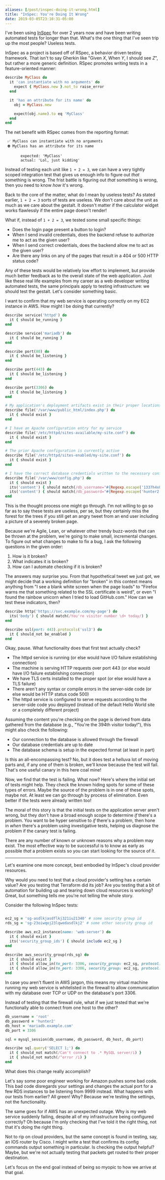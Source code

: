```yaml
---
aliases: [/post/inspec-doing-it-wrong.html]
title: "InSpec: You're Doing It Wrong"
date: 2019-03-05T23:10:31-05:00
---
```


I've been using [InSpec](https://community.chef.io/tools/chef-inspec) for over 2 years now and have been writing automated tests for longer than that. What's the one thing that I've seen trip up the most people? Useless tests.

InSpec as a project is based off of RSpec, a behavior driven testing framework. That isn't to say Gherkin like "Given _X_, When _Y_, I should see _Z_", but rather a more generic definition. RSpec promotes writing tests in a feature-oriented manner:

```ruby
describe MyClass do
  it 'can instantiate with no arguments' do
    expect { MyClass.new }.not_to raise_error
  end

  it 'has an attribute for its name' do
    obj = MyClass.new

    expect(obj.name).to eq 'MyClass'
  end
end
```

The net benefit with RSpec comes from the reporting format:

```
 ✅ MyClass can instantiate with no arguments
 ⛔ MyClass has an attribute for its name

       expected: 'MyClass'
       actual: 'Lol, just kidding'
```

Instead of testing each unit like `1 + 2 = 3`, we can have a very tightly scoped integration test that gives us enough info to figure out _that_ something is wrong. The frist battle is figuring out _that_ something is wrong, then you need to know _how_ it's wrong.

Back to the core of the matter, what do I mean by useless tests? As stated earlier, `1 + 2 = 3` sorts of tests are useless. We don't care about the unit as much as we care about the gestalt. It doesn't matter if the calculator widget works flawlessly if the entire page doesn't render!

What if, instead of `1 + 2 = 3`, we tested some small specific things:

- Does the login page present a button to login?
- When I send invalid credentials, does the backend refuse to authorize me to act as the given user?
- When I send correct credentials, does the backend allow me to act as the given user?
- Are there any links on any of the pages that result in a 404 or 500 HTTP status code?

Any of these tests would be relatively low effort to implement, but provide much better feedback as to the overall state of the web application. Just like these real life examples from my career as a web developer writing automated tests, the same principals apply to testing infrastructure: we should test the gestalt. Let's consider something basic.

I want to confirm that my web service is operating correctly on my EC2 instance in AWS. How might I be doing that currently?

```ruby
describe service('httpd') do
  it { should be_running }
end

describe service('mariadb') do
  it { should be_running }
end

describe port(80) do
  it { should be_listening }
end

describe port(443) do
  it { should be_listening }
end

describe port(3306) do
  it { should be_listening }
end

# My application's deployment artifacts exist in their proper locations
describe file('/var/www/public_html/index.php') do
  it { should exist }
end

# I have an Apache configuration entry for my service
describe file('/etc/httpd/sites-available/my-site.conf') do
  it { should exist }
end

# The prior Apache configuration is currently active
describe file('/etc/httpd/sites-enabled/my-site.conf') do
  it { should exist }
end

# I have the correct database credentials written to the necessary configuration files
describe file('/var/www/config.php') do
  it { should exist }
  its('content') { should match(/db_username="#{Regexp.escape('1337h4x0r')}"$/) }
  its('content') { should match(/db_password="#{Regexp.escape('hunter2')}"$/) }
end
```

This is the thought process one might go through. I'm not willing to go so far as to say these tests are useless, per se, but they certainly miss the forest for the trees if you still get an angry tweet from an end user including a picture of a severely broken page.

Because we're Agile, Lean, or whatever other trendy buzz-words that can be thrown at the problem, we're going to make small, incremental changes. To figure out what changes to make to fix a bug, I ask the following questions in the given order:

1. How is it broken?
2. What indicates it is broken?
3. How can I automate checking if it is broken?

The answers may surprise you. From that hypothetical tweet we just got, we might decide that a working definition for "broken" in this context means anything from "I see a blank white screen when the page loads" to "Firefox warns me that something related to the SSL certificate is weird", or even "I found the rainbow unicorn when I tried to load GitHub.com." How can we test these indicators, then?

```ruby
describe http('https://svc.example.com/my-page') do
  its('body') { should match(/You're visitor number \d+ today/) }
end

describe ssl(port: 443).protocols('ssl3') do
  it { should_not be_enabled }
end
```

Okay, pause. What functionality does that first test actually check?

- The httpd service is running (or else would have I/O failure establishing connection)
- The machine is serving HTTP requests over port 443 (or else would have I/O failure establishing connection)
- We have TLS certs installed to the proper spot (or else would have a TLS failure)
- There aren't any syntax or compile errors in the server-side code (or else would be HTTP status code 500)
- The httpd service is configured to serve requests according to the server-side code you deployed (instead of the default Hello World site or a completely different project)

Assuming the content you're checking on the page is derived from data gathered from the database (e.g., "You're the 394th visitor today!"), this might also check the following:

- Our connection to the database is allowed through the firewall
- Our database credentials are up to date
- The database schema is setup in the expected format (at least in part)

Is this an all-encompassing test? No, but it does test a helluva lot of moving parts and, if any one of them is broken, we'll know because the test will fail. That's one useful canary in this here coal mine!

Now, we find that the test is failing. What now? Here's where the initial set of tests might help. They check the known hiding spots for some of these types of errors. Maybe the source of the problem is in one of these spots, maybe not. At least we can go through by process of elimination. Even better if the tests were already written too!

The moral of this story is that the initial tests on the application server aren't wrong, but they don't have a broad enough scope to determine _if_ there's a problem. You want to be hyper sensitive to _if_ there's a problem, then hone in _when_ there's a problem using investigative tests, helping us diagnose the problem if the canary test is failing.

There are any number of known or unknown reasons why a problem may exist. The most effective way to be successful is to know as early as possible _that_ a problem exists so you can start looking for the source of it.

---

Let's examine one more concept, best embodied by InSpec's cloud provider resources.

Why would you need to test that a cloud provider's setting has a certain value? Are you testing that Terraform did its job? Are you testing that a bit of automation for building up and tearing down cloud resources is working? Great, but something tells me you're not telling the whole story.

Consider the following InSpec tests:

```ruby

ec2_sg = 'sg-asdlkjasdflkj321iu21340' # some security group id
rds_sg = 'sg-23oiwqoj23lqwedasdlkj2' # some other security group id

describe aws_ec2_instance(name: 'web-server') do
  it { should exist }
  its('security_group_ids') { should include ec2_sg }
end

describe aws_security_group(rds_sg) do
  it { should exist }
  it { should allow_in(to_port: 3306, security_group: ec2_sg, protocol: 'tcp') }
  it { should allow_in(to_port: 3306, security_group: ec2_sg, protocol: 'udp') }
end
```

In case you aren't fluent in AWS jargon, this means my virtual machine running my web service is whitelisted in the firewall to allow communication with my database over TCP or UDP on the database's port 3306.

Instead of testing that the firewall rule, what if we just tested that we're functionally able to connect from one host to the other?

```ruby
db_username = 'root'
db_password = 'hunter2'
db_host = 'mariadb.example.com'
db_port = 3306

sql = mysql_session(db_username, db_password, db_host, db_port)

describe sql.query('SELECT 1;') do
  it { should_not match(/Can't connect to .* MySQL server/i) }
  it { should_not match(/^error /i) }
end
```

What does this change really accomplish?

Let's say some poor engineer working for Amazon pushes some bad code. This bad code disregards your settings and changes the actual port for a few RDS instances to be listening from 9999 instead. What happens with our tests from earlier? All green! Why? Because we're testing the settings, not the functionality.

The same goes for if AWS has an unexpected outage. Why is my web service suddenly failing, despite all of my infrastructure being configured correctly? Oh because I'm only checking that I've told it the right thing, not that it's doing the right thing.

Not to rip on cloud providers, but the same concept is found in testing, say, an IOS router by Cisco. I might write a test that confirms its config commands output something in particular. Is checking the output helpful? Maybe, but we're not actually testing that packets get routed to their proper destination.

Let's focus on the end goal instead of being so myopic to how we arrive at that goal.
